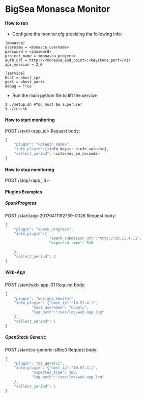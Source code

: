 # BigSea Monasca Monitor

#### How to run


* Configure the monitor.cfg providing the following info:
```
[monasca]
username = <monasca_username>
password = <password>
project_name = <monasca_project>
auth_url = http://<monasca_end_point>:<keystone_port>/v3/
api_version = 2_0

[service]
host = <host_ip>
port = <host_port>
debug = True
```
* Run the main python file to lift the service
```
$ ./setup.sh #You must be superuser
$ ./run.sh
```

#### How to start monitoring

POST /start/<app_id>
Request body:
```javascript
{
	"plugin": "<plugin_name>",
	"info_plugin":{<info_keys>: <info_values>},
	"collect_period": <interval_in_seconds>
}
```

#### How to stop monitoring

POST /stop/<app_id>

#### Plugins Examples

##### SparkProgress

POST /start/app-20170411192759-0026
Request body:
```javascript
{
	"plugin": "spark_progress",
	"info_plugin":{
	                "spark_submisson_url":"http://10.11.4.11",
					"expected_time": 500

	},
	"collect_period": 2
}
```

##### Web-App

POST /start/web-app-01
Request body:
```javascript
{
	"plugin": "web_app_monitor",
	"info_plugin": {"host_ip":"10.57.4.1",
			"host_username": "ubuntu",
			"log_path":"/var/log/web-app.log"
	},
	"collect_period": 1
}
```

##### OpenStack Generic

POST /start/os-generic-s8bc3
Request body:
```javascript
{
	"plugin": "os_generic",
	"info_plugin": {"host_ip":"10.57.4.1",
			"expected_time": 360,
			"log_path":"/var/log/web-app.log"
	},
	"collect_period": 1
}
```

